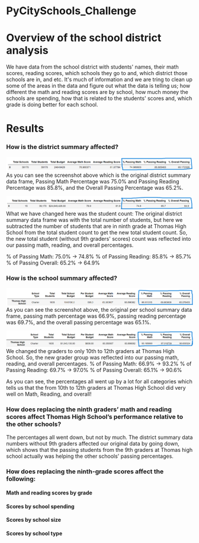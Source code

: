 # PyCitySchools_Challenge

# Overview of the school district analysis
We have data from the school district with students' names, their math scores, reading scores, which schools they go to and, which district those schools are in, and etc. 
It's much of information and we are tring to clean up some of the areas in the data and figure out what the data is telling us; 
how different the math and reading scores are by school, how much money the schools are spending, how that is related to the students' scores and, 
which grade is doing better for each school. 

# Results

### How is the district summary affected?

![district_summary_original](./Resources/district_summary_df_original.png)
As you can see the screenshot above which is the original district summary data frame, Passing Math Percentage was 75.0% and Passing Reading Percentage was 85.8%, 
and the Overall Passing Percentage was 65.2%. 

![district_summary_df_changed](./Resources/district_summary_df_changed.png)
What we have changed here was the student count: The original district summary data frame was with the total number of students, but here we subtracted the number of students 
that are in ninth grade at Thomas High School from the total student count to get the new total student count. 
So, the new total student (without 9th graders' scores) count was reflected into our passing math, reading, and overall percentages. 

% of Passing Math: 75.0% -> 74.8%
% of Passing Reading: 85.8% -> 85.7%
% of Passing Overall: 65.2% -> 64.9%

### How is the school summary affected?

![per_school_summary_df_original](./Resources/per_school_summary_df_original.png)
As you can see the screenshot above, the original per school summary data frame, passing math percentage was 66.9%, passing reading percentage was 69.7%, and
the overall passing percentage was 65.1%. 

![per_school_summary_df_changed](./Resources/per_school_summary_df_changed.png)
We changed the graders to only 10th to 12th graders at Thomas High School. 
So, the new grader group was reflected into our passing math, reading, and overall percentages. 
% of Passing Math: 66.9% -> 93.2%
% of Passing Reading: 69.7% -> 97.0%
% of Passing Overall: 65.1% -> 90.6%

As you can see, the percentages all went up by a lot for all categories which tells us that the from 10th to 12th graders at Thomas High School did very well
on Math, Reading, and overall! 

### How does replacing the ninth graders’ math and reading scores affect Thomas High School’s performance relative to the other schools?
The percentages all went down, but not by much. The district summary data numbers without 9th graders affected our original data by going down, 
which shows that the passing students from the 9th graders at Thomas high school actually was helping the other schools' passing percentages. 



### How does replacing the ninth-grade scores affect the following:

#### Math and reading scores by grade


#### Scores by school spending


#### Scores by school size


#### Scores by school type

